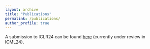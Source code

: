 ```yaml
---
layout: archive
title: "Publications"
permalink: /publications/
author_profile: true
---
```


A submission to ICLR24 can be found [here]([https://openreview.net/pdf?id=wAsjsSe0U6]) (currently under review in ICML24).
